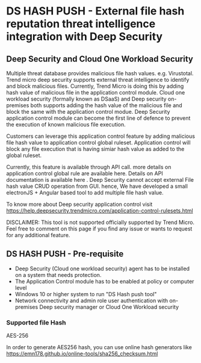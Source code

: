 # DS HASH PUSH - External file hash reputation threat intelligence integration with Deep Security
## Deep Security and Cloud One Workload Security


Multiple threat database provides malicious file hash values. e.g. Virustotal. Trend micro deep security supports external threat intelligence to identify and block malicious files. Currently, Trend Micro is doing this by adding hash value of malicious file in the application control module. Cloud one workload security (formally known as DSaaS) and Deep security on-premises both supports adding the hash value of the malicious file and block the same with the application control modue. Deep Security application control module can become the first line of defence to prevent the execution of known malicious file execution.

 Customers can leverage this application control feature by adding malicious file hash value to application control global ruleset. Application control will block any file execution that is having simiar hash value as added to the global ruleset.

Currently, this feature is available through API call. more details on application control global rule are available here. Details on API documentation is available here . Deep Security cannot accept external File hash value  CRUD operation from GUI. hence, We have developed a small electronJS + Angular based tool to add multiple file hash value.

 To know more about Deep security application control visit https://help.deepsecurity.trendmicro.com/application-control-rulesets.html
 
 
DISCLAIMER: This tool is not supported officially supported by Trend Micro.  Feel free to comment on this page if you find any issue or wants to request for any additional feature.


## DS HASH PUSH - Pre-requisite
 - Deep Security (Cloud one workload security) agent has to be installed on a system that needs protection.
 - The Application Control module has to be enabled at policy or computer level
 - Windows 10 or higher system to run "DS Hash push tool"
 - Network connectivity and admin role user authentication with on-premises Deep security manager or Cloud One Workload security


### Supported file Hash 
AES-256
  

In order to generate AES256 hash, you can use online hash generators like https://emn178.github.io/online-tools/sha256_checksum.html


